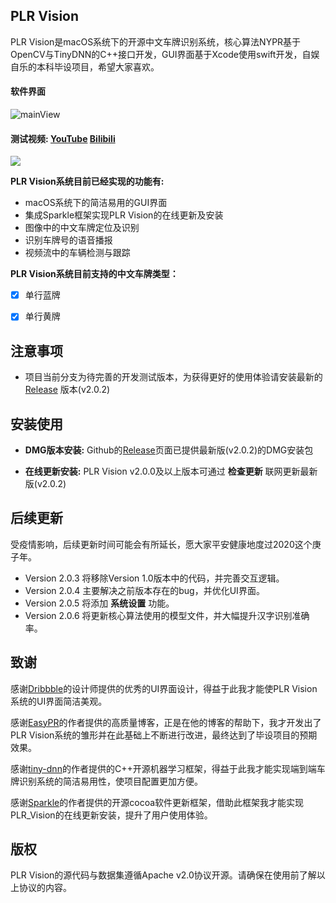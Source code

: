 ## PLR Vision

PLR Vision是macOS系统下的开源中文车牌识别系统，核心算法NYPR基于OpenCV与TinyDNN的C++接口开发，GUI界面基于Xcode使用swift开发，自娱自乐的本科毕设项目，希望大家喜欢。



#### 软件界面

![mainView](https://github.com/NathanYu1124/PLR_Vision/blob/master/Imgs/mainView.png)

#### 测试视频:      [YouTube](https://youtu.be/BJf0EQBnt1c)                [Bilibili](https://www.bilibili.com/video/BV1DZ4y1x7nc/)

![](https://github.com/NathanYu1124/PLR_Vision/blob/master/Imgs/gif_Demo.gif)



**PLR Vision系统目前已经实现的功能有:**

- macOS系统下的简洁易用的GUI界面 
- 集成Sparkle框架实现PLR Vision的在线更新及安装
- 图像中的中文车牌定位及识别
- 识别车牌号的语音播报 
- 视频流中的车辆检测与跟踪 

**PLR Vision系统目前支持的中文车牌类型：**

- [x] 单行蓝牌

- [x] 单行黄牌

  

## 注意事项

* 项目当前分支为待完善的开发测试版本，为获得更好的使用体验请安装最新的 [Release](https://github.com/NathanYu1124/PLR_Vision/releases) 版本(v2.0.2)



## 安装使用

* **DMG版本安装:**  Github的[Release](https://github.com/NathanYu1124/PLR_Vision/releases)页面已提供最新版(v2.0.2)的DMG安装包

* **在线更新安装:**   PLR Vision v2.0.0及以上版本可通过 **检查更新** 联网更新最新版(v2.0.2)



## 后续更新

受疫情影响，后续更新时间可能会有所延长，愿大家平安健康地度过2020这个庚子年。

* Version 2.0.3 将移除Version 1.0版本中的代码，并完善交互逻辑。
* Version 2.0.4 主要解决之前版本存在的bug，并优化UI界面。
* Version 2.0.5  将添加 **系统设置** 功能。
* Version 2.0.6 将更新核心算法使用的模型文件，并大幅提升汉字识别准确率。



## 致谢

感谢[Dribbble](https://dribbble.com/shots/6941858-Dashboard-SMART)的设计师提供的优秀的UI界面设计，得益于此我才能使PLR Vision系统的UI界面简洁美观。

感谢[EasyPR](https://github.com/liuruoze/EasyPR)的作者提供的高质量博客，正是在他的博客的帮助下，我才开发出了PLR Vision系统的雏形并在此基础上不断进行改进，最终达到了毕设项目的预期效果。

感谢[tiny-dnn](https://github.com/tiny-dnn/tiny-dnn)的作者提供的C++开源机器学习框架，得益于此我才能实现端到端车牌识别系统的简洁易用性，使项目配置更加方便。

感谢[Sparkle](https://github.com/sparkle-project/Sparkle)的作者提供的开源cocoa软件更新框架，借助此框架我才能实现PLR_Vision的在线更新安装，提升了用户使用体验。



## 版权

PLR Vision的源代码与数据集遵循Apache v2.0协议开源。请确保在使用前了解以上协议的内容。